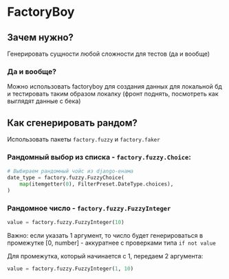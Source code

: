 # FactoryBoy

## Зачем нужно?

Генерировать сущности любой сложности для тестов (да и вообще)

### Да и вообще?

Можно использовать factoryboy для создания данных для локальной бд и тестировать таким образом локалку (фронт поднять,
посмотреть как выглядят данные с бека)

## Как сгенерировать рандом?

Использовать пакеты `factory.fuzzy` и `factory.faker`

### Рандомный выбор из списка - `factory.fuzzy.Choice`:

```python
# Выбираем рандомный чойс из django-енама
date_type = factory.fuzzy.FuzzyChoice(
    map(itemgetter(0), FilterPreset.DateType.choices),
)
```

### Рандомное число - `factory.fuzzy.FuzzyInteger`

```python
value = factory.fuzzy.FuzzyInteger(10)
```

Важно: если указать 1 аргумент, то число будет генерироваться в промежутке [0, number] - аккуратнее с проверками типа `if not value`

Для промежутка, который начинается с 1, передаем 2 аргумента:

```python
value = factory.fuzzy.FuzzyInteger(1, 10)
```
